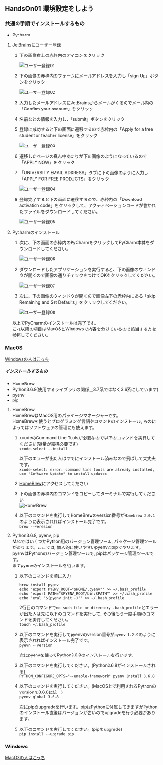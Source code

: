 ## HandsOn01 環境設定をしよう

### 共通の手順でインストールするもの
- Pycharm
  
1. [JetBrains](https://www.jetbrains.com)にユーザー登録  
    1. 下の画像右上の赤枠内のアイコンをクリック  
      
        ![ユーザー登録01](JetBrains-01.jpg)  
        
    2. 下の画像の赤枠内のフォームにメールアドレスを入力し「sign Up」ボタンをクリック  
        
        ![ユーザー登録02](jetBrains-02.jpg)
      
    3. 入力したメールアドレスにJetBrainsからメールがくるのでメール内の「Confirm your account」をクリック  
      
    4. 名前などの情報を入力し、「submit」ボタンをクリック  
      
    5. 登録に成功すると下の画面に遷移するので赤枠内の「Apply for a free student or teacher license」をクリック  
    
        ![ユーザー登録03](jetBrains-03.jpg)  
      
    6. 遷移したページの真ん中あたりが下の画像のようになっているので「APPLY NOW」をクリック  
      
    7. 「UNIVERSITY EMAIL ADDRESS」タブに下の画像のように入力し「APPLY FOR FREE PRODUCTS」をクリック  

        ![ユーザー登録04](jetBrains-04.jpg)  

    8. 登録完了すると下の画面に遷移するので、赤枠内の「Download activation code」をクリックして、アクティベーションコードが書かれたファイルをダウンロードしてください。
    
        ![ユーザー登録05](jetBrains-05.jpg)  
        
2. Pycharmのインストール
    1. 次に、下の画面の赤枠内のPyCharmをクリックしてPyCharm本体をダウンロードしてください。
        
        ![ユーザー登録06](jetBrains-06.jpg)  

    2. ダウンロードしたアプリケーションを実行すると、下の画像のウィンドウが開くので画像の通りチェックをつけてOKをクリックしてください。
        
        ![ユーザー登録07](jetBrains-07.jpg)
    
    3. 次に、下の画像のウィンドウが開くので画像左下の赤枠内にある「skip Remaining and Set Defaults」をクリックしてください。
        
        ![ユーザー登録08](jetBrains-08.jpg)
    
    以上でPyCharmのインストールは完了です。  
    これ以降の項目はMacOSとWindowsで内容を分けているので該当する方を参照してください。
### MacOS
[Windowsの人はこっち](#Windows)  
##### インストールするもの
- HomeBrew
- Python3.6.8(使用するライブラリの関係上3.7系ではなく3.6系にしています)
- pyenv
- pip

1. HomeBrew  
HomeBrewはMacOS用のパッケージマネージャーです。  
HomeBrewを使うとプログラミング言語やコマンドのインストール, ものによってはソフトウェアの管理にも使えます。  
   1. xcodeのCommand Line Toolsが必要なので以下のコマンドを実行してください(容量が結構必要です)  
      ```xcode-select --install```  
    
      以下のエラーが出た人はすでにインストール済みなので飛ばして大丈夫です。  
      ```xcode-select: error: command line tools are already installed, use "Software Update" to install updates```
    
   2. [HomeBrew](https://brew.sh/index_ja)にアクセスしてください
    
   3. 下の画像の赤枠内のコマンドをコピーしてターミナルで実行してください  
      ![HomeBrew](HomeBrew.jpg)  
    
   4. 以下のコマンドを実行してHomeBrewのversion番号が```Homebrew 2.0.1```のように表示されればインストール完了です。  
        ```brew --veresion```   
 
2. Python3.6.8, pyenv, pip  
MacではいくつかPython用のバージョン管理ツール, パッケージ管理ツールがあります。ここでは, 個人的に使いやすいpyenvとpipでやります。  
pyenvはPythonのバージョン管理ツールで, pipはパッケージ管理ツールです。  
まずpyenvのインストールを行います。  

   1. 以下のコマンドを順に入力  
        ```
        brew install pyenv  
        echo 'export PYENV_ROOT="$HOME/.pyenv"' >> ~/.bash_profile  
        echo 'export PATH="$PYENV_ROOT/bin:$PATH"' >> ~/.bash_profile  
        echo 'eval "$(pyenv init -)"' >> ~/.bash_profile  
        ```  

        2行目のコマンドで```no such file or directory .bash_profile```とエラーが出た人は先に以下のコマンドを実行して, その後もう一度手順iのコマンドを実行してください。  
        ```touch ~/.bash_profile```  
    
   2. 以下のコマンドを実行してpyenvのversion番号が```pyenv 1.2.9```のように表示されればインストール完了です。  
        ```pyevn --version```  
   
      次にpyenvを使ってPython3.6.8のインストールを行います。  
   3. 以下のコマンドを実行してください。(Python3.6.8がインストールされる)  
        ```PYTHON_CONFIGURE_OPTS="--enable-framework" pyenv install 3.6.8```  
   
   4. 以下のコマンドを実行してください。(MacOS上で利用されるPythonのversionを3.6.8に統一)  
        ```pyenv global 3.6.8```  
      
      次にpipのupgradeを行います。pipはPythonに付属してきますがPythonのインストール直後はバージョンが古いのでupgradeを行う必要があります。
   
   5. 以下のコマンドを実行してください。(pipをupgrade)  
      ```pip install --upgrade pip```
   
      
### Windows
[MacOSの人はこっち](#MacOS)
